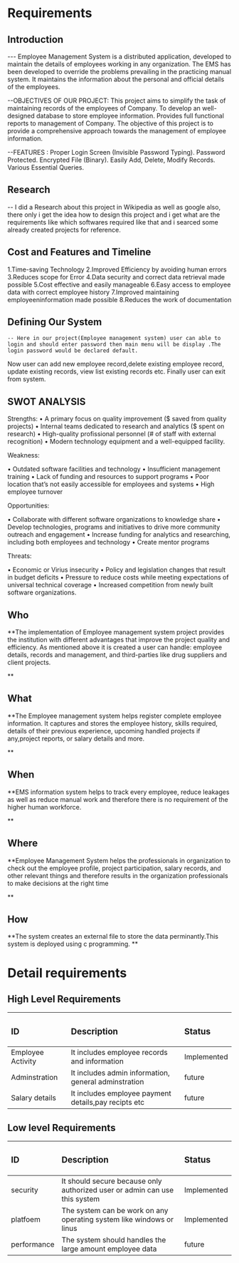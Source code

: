 # Requirements
## Introduction
 --- Employee Management System is a distributed application, developed to maintain the details of employees working in any organization.
The EMS has been developed to override the problems prevailing in the practicing manual system.
It maintains the information about the personal and official details of the employees.

--OBJECTIVES OF OUR PROJECT:
This project aims to simplify the task of maintaining records of the employees of Company.
To develop an well-designed database to store employee information.
Provides full functional reports to management of Company.
The objective of this project is to provide a comprehensive approach towards the management of employee information.

--FEATURES :
Proper Login Screen (Invisible Password Typing).
Password Protected.
Encrypted File (Binary).
Easily Add, Delete, Modify Records.
Various Essential Queries.

## Research

-- I did a Research about this project in Wikipedia as well as google also, there only i get the idea how to design this project and i get what are the requirements like which softwares required like that and i searced some already created projects for reference. 
## Cost and Features and Timeline
1.Time-saving Technology 2.Improved Efficiency by avoiding human errors 3.Reduces scope for Error 4.Data security and correct data retrieval made possible 5.Cost effective and easily manageable 6.Easy access to employee data with correct employee history 7.Improved maintaining employeeninformation made possible 8.Reduces the work of documentation
## Defining Our System
    -- Here in our project(Employee management system) user can able to login and should enter password then main menu will be display .The login password would be declared default.
Now user can add new employee record,delete existing employee record, update existing records, view list existing records etc. Finally user can exit from system.

## SWOT ANALYSIS
Strengths:
• A primary focus on quality improvement ($ saved from quality projects) • Internal teams dedicated to research and analytics ($ spent on research) • High-quality profissional personnel (# of staff with external recognition) • Modern technology equipment and a well-equipped facility.

Weakness:

• Outdated software facilities and technology • Insufficient management training • Lack of funding and resources to support programs • Poor location that’s not easily accessible for employees and systems • High employee turnover

Opportunities:

• Collaborate with different software organizations to knowledge share • Develop technologies, programs and initiatives to drive more community outreach and engagement • Increase funding for analytics and researching, including both employees and technology • Create mentor programs

Threats:

• Economic or Virius insecurity • Policy and legislation changes that result in budget deficits • Pressure to reduce costs while meeting expectations of universal technical coverage • Increased competition from newly built software organizations.

## Who

**The implementation of Employee management system project provides the institution with different advantages that improve the project quality and efficiency. As mentioned above it is created a user can handle: employee details, records and management, and third-parties like drug suppliers and client projects.

**

## What

**The Employee management system helps register complete employee information. It captures and stores the employee history, skills required, details of their previous experience, upcoming handled projects if any,project reports, or salary details and more.

**

## When

**EMS information system helps to track every employee, reduce leakages as well as reduce manual work and therefore there is no requirement of the higher human workforce.

**

## Where

**Employee Management System helps the professionals in organization to check out the employee profile, project participation, salary records, and other relevant things and therefore results in the organization professionals to make decisions at the right time

**

## How

**The system creates an external file to store the data perminantly.This system is deployed using c programming.
**

# Detail requirements
## <h2>High Level Requirements 
|<h3>ID | <h3>Description | <h3>Status  |
|:------|:----------------|:------------|
|Employee Activity|It includes employee records and information|Implemented|
|Adminstration|It includes admin information, general adminstration|future|
|Salary details|It includes employee payment details,pay recipts etc|future|	
## <h2>Low level Requirements
|<h3>ID | <h3>Description | <h3>Status  |
|:------|:----------------|:------------|
|security|It should secure because only authorized user or admin can use this system|Implemented|
|platfoem|The system can be work on any operating system like windows or linus	|Implemented|
|performance|The system should handles the large amount employee data|future|	
